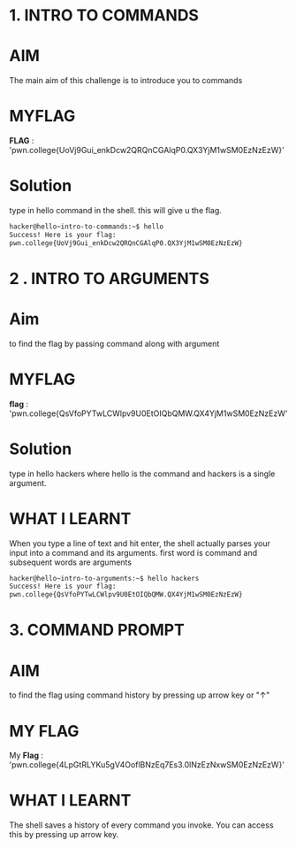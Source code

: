 #  1. INTRO TO COMMANDS
# AIM
The main aim of this challenge is to introduce you to commands 

# MYFLAG
**FLAG** : 'pwn.college{UoVj9Gui_enkDcw2QRQnCGAlqP0.QX3YjM1wSM0EzNzEzW}'

# Solution
type in hello command in the shell.
this will give u the flag.


```bash
hacker@hello~intro-to-commands:~$ hello
Success! Here is your flag:
pwn.college{UoVj9Gui_enkDcw2QRQnCGAlqP0.QX3YjM1wSM0EzNzEzW}
```



#  2 . INTRO TO ARGUMENTS


# Aim
to find the flag by passing command along with argument

# MYFLAG
 **flag** : 'pwn.college{QsVfoPYTwLCWlpv9U0EtOIQbQMW.QX4YjM1wSM0EzNzEzW'

# Solution
type in hello hackers where hello is the command and hackers is a single argument.

# WHAT I LEARNT 
 When you type a line of text and hit enter, the shell actually parses your input into a command and its arguments.  first word is command and subsequent words are arguments



 ```bash
hacker@hello~intro-to-arguments:~$ hello hackers
Success! Here is your flag:
pwn.college{QsVfoPYTwLCWlpv9U0EtOIQbQMW.QX4YjM1wSM0EzNzEzW}
```



# 3. COMMAND PROMPT

# AIM
to find the flag  using command history by pressing up arrow key or "↑" 


# MY FLAG
My **Flag** : 'pwn.college{4LpGtRLYKu5gV4OoflBNzEq7Es3.0lNzEzNxwSM0EzNzEzW}'

# WHAT I LEARNT
 The shell saves a history of every command you invoke. You can access this by pressing up arrow key.
